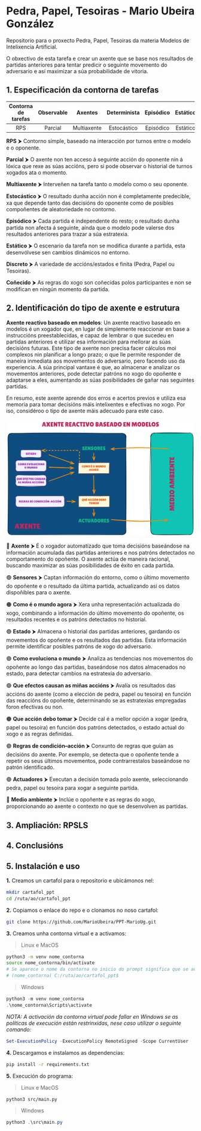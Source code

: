 # Pedra, Papel, Tesoiras - Mario Ubeira González

Repositorio para o proxecto Pedra, Papel, Tesoiras da materia Modelos de Intelixencia Artificial.  

O obxectivo de esta tarefa e crear un axente que se base nos resultados de partidas anteriores para tentar predicir o seguinte movemento do adversario e así maximizar a súa probabilidade de vitoria.  

## 1. Especificación da contorna de tarefas  

| **Contorna de tarefas** | **Observable** | **Axentes** | **Determinista** | **Episódico** | **Estático** | **Discreto** | **Coñecido** |  
|:-----------------------:|:--------------:|:-----------:|:----------------:|:-------------:|:------------:|:------------:|:------------:|  
| RPS                    | Parcial        | Multiaxente | Estocástico      | Episódico      | Estático      | Discreto      | Coñecido     |  

**RPS** ⮞ Contorno simple, baseado na interacción por turnos entre o modelo e o oponente.

**Parcial** ⮞ O axente non ten acceso á seguinte acción do oponente nin á lóxica que rexe as súas accións, pero si pode observar o historial de turnos xogados ata o momento.

**Multiaxente** ⮞ Interveñen na tarefa tanto o modelo como o seu oponente.

**Estocástico** ⮞ O resultado dunha acción non é completamente predecible, xa que depende tanto das decisións do oponente como de posibles compoñentes de aleatoriedade no contorno.

**Episódico** ⮞ Cada partida é independente do resto; o resultado dunha partida non afecta á seguinte, aínda que o modelo pode valerse dos resultados anteriores para trazar a súa estratexia.

**Estático** ⮞ O escenario da tarefa non se modifica durante a partida, esta desenvólvese sen cambios dinámicos no entorno.

**Discreto** ⮞ A variedade de accións/estados e finita (Pedra, Papel ou Tesoiras).

**Coñecido** ⮞ As regras do xogo son coñecidas polos participantes e non se modifican en ningún momento da partida.

## 2. Identificación do tipo de axente e estrutura 

**Axente reactivo baseado en modelos**: Un axente reactivo baseado en modelos é un xogador que, en lugar de simplemente reaccionar en base a instruccións preestablecidas, e capaz de lembrar o que sucedeu en partidas anteriores e utilizar esa información para mellorar as súas decisións futuras. Este tipo de axente non precisa facer cálculos moi complexos nin planificar a longo prazo; o que lle permite responder de maneira inmediata aos movementos do adversario, pero facendo uso da experiencia. A súa principal vantaxe é que, ao almacenar e analizar os movementos anteriores, pode detectar patróns no xogo do opoñente e adaptarse a eles, aumentando as súas posibilidades de gañar nas seguintes partidas.

En resumo, este axente aprende dos erros e acertos previos e utiliza esa memoria para tomar decisións máis intelixentes e efectivas no xogo. Por iso, considéroo o tipo de axente máis adecuado para este caso.

![](./img/estrutura_do_axente.png)

🔴 **Axente** ⮞ É o xogador automatizado que toma decisións baseándose na información acumulada das partidas anteriores e nos patróns detectados no comportamento do opoñente. O axente actúa de maneira racional, buscando maximizar as súas posibilidades de éxito en cada partida.

🟢 **Sensores** ⮞ Captan información do entorno, como o último movemento do opoñente e o resultado da última partida, actualizando así os datos dispoñibles para o axente.

🟠 **Como é o mundo agora** ⮞ Xera unha representación actualizada do xogo, combinando a información do último movemento do opoñente, os resultados recentes e os patróns detectados no historial.

🟣 **Estado** ⮞ Almacena o historial das partidas anteriores, gardando os movementos do opoñente e os resultados das partidas. Esta información permite identificar posibles patróns de xogo do adversario.

🟣 **Como evoluciona o mundo** ⮞ Analiza as tendencias nos movementos do opoñente ao longo das partidas, baseándose nos datos almacenados no estado, para detectar cambios na estratexia do adversario.

🟣 **Que efectos causan as miñas accións**  ⮞ Avalía os resultados das accións do axente (como a elección de pedra, papel ou tesoira) en función das reaccións do opoñente, determinando se as estratexias empregadas foron efectivas ou non.

🟠 **Que acción debo tomar** ⮞ Decide cal é a mellor opción a xogar (pedra, papel ou tesoira) en función dos patróns detectados, o estado actual do xogo e as regras definidas.

🟣 **Regras de condición–acción** ⮞ Conxunto de regras que guían as decisións do axente. Por exemplo, se detecta que o opoñente tende a repetir os seus últimos movementos, pode contrarrestalos baseándose no patrón identificado.

🟢 **Actuadores** ⮞ Executan a decisión tomada polo axente, seleccionando pedra, papel ou tesoira para xogar a seguinte partida.

🔴 **Medio ambiente** ⮞ Inclúe o opoñente e as regras do xogo, proporcionando ao axente o contexto no que se desenvolven as partidas.

## 3. Ampliación: RPSLS

## 4. Conclusións

## 5. Instalación e uso

**1.** Creamos un cartafol para o repositorio e ubicámonos nel:
``` bash
mkdir cartafol_ppt
cd /ruta/ao/cartafol_ppt
```
**2.** Copiamos o enlace do repo e o clonamos no noso cartafol:
``` bash
git clone https://github.com/MarioUbeira/PPT-MarioUg.git
```
**3.** Creamos unha contorna virtual e a activamos:
> Linux e MacOS
``` bash
python3 -m venv nome_contorna
source nome_contorna/bin/activate
# Se aparece o nome da contorna no inicio do prompt significa que se activou correctamente:
# (nome_contorna) C:/ruta/ao/cartafol_ppt$
```
> Windows
``` powershell
python3 -m venv nome_contorna
.\nome_contorna\Scripts\activate
```
*NOTA: A activación da contorna virtual pode fallar en Windows se as políticas de execución están restrinxidas, nese caso utilizar o seguinte comando:*
``` powershell
Set-ExecutionPolicy -ExecutionPolicy RemoteSigned -Scope CurrentUser
```
**4.** Descargamos e instalamos as dependencias:
``` bash
pip install -r requirements.txt
```
**5.** Execución do programa:
> Linux e MacOS
``` bash
python3 src/main.py
```
> Windows
``` powershell
python3 .\src\main.py
```